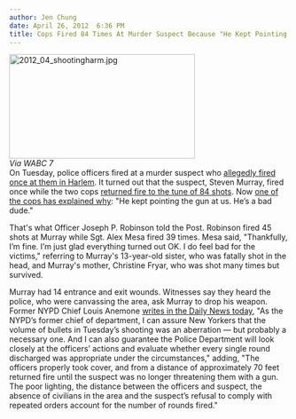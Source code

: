 ```yaml
---
author: Jen Chung
date: April 26, 2012  6:36 PM
title: Cops Fired 84 Times At Murder Suspect Because "He Kept Pointing The Gun At Us"
---
```


<p><span class="mt-enclosure mt-enclosure-image" style="display: inline;"> </span></p><div class="image-left" style=" width:335px; "> <img alt="2012_04_shootingharm.jpg" src="https://web.archive.org/web/20120426234227im_/http://gothamist.com/attachments/jen/2012_04_shootingharm.jpg" width="335" height="188"> <br> <i>Via WABC 7</i></div> On Tuesday, police officers fired at a murder suspect who <a href="https://web.archive.org/web/20120426234227/http://gothamist.com/2012/04/24/13-yr-old_girl_fatally_shot_cops_wo.php">allegedly fired once at them in Harlem</a>.  It turned out that the suspect, Steven Murray, fired once while the two cops <a href="https://web.archive.org/web/20120426234227/http://gothamist.com/2012/04/25/cops_fired_84_times_at_man_who_kill.php">returned fire to the tune of 84 shots</a>.  Now <a href="https://web.archive.org/web/20120426234227/http://www.nypost.com/p/news/local/manhattan/he_kept_pointing_gun_says_harlem_24k9JhaC5OBSj3Mnz1ksML?utm_medium=rss&amp;utm_content=%20%20%20%20%20%20%20%20%20%20Manhattan">one of the cops has explained why</a>: &quot;He kept pointing the gun at us. He&#x2019;s a bad dude.&quot;<p></p>

<p>That&apos;s what Officer Joseph P. Robinson told the Post. Robinson fired 45 shots at Murray while Sgt. Alex Mesa fired 39 times.  Mesa said, &quot;Thankfully, I&#x2019;m fine. I&#x2019;m just glad everything turned out OK. I do feel bad for the victims,&quot; referring to Murray&apos;s 13-year-old sister, who was fatally shot in the head, and Murray&apos;s mother, Christine Fryar, who was shot many times but survived.</p>

<p>Murray had 14 entrance and exit wounds. Witnesses say they heard the police, who were canvassing the area, ask Murray to drop his weapon. Former NYPD Chief Louis Anemone <a href="https://web.archive.org/web/20120426234227/http://www.nydailynews.com/new-york/louis-anemone-nypd-chief-department-believes-volume-police-bullets-harlem-shooting-aberration-a-article-1.1067741">writes in the Daily News today</a>, &quot;As the NYPD&#x2019;s former chief of department, I can assure New Yorkers that the volume of bullets in Tuesday&#x2019;s shooting was an aberration &#x2014; but probably a necessary one. And I can also guarantee the Police Department will look closely at the officers&#x2019; actions and evaluate whether every single round discharged was appropriate under the circumstances,&quot; adding, &quot;The officers properly took cover, and from a distance of approximately 70 feet returned fire until the suspect was no longer threatening them with a gun. The poor lighting, the distance between the officers and suspect, the absence of civilians in the area and the suspect&#x2019;s refusal to comply with repeated orders account for the number of rounds fired.&quot;</p>